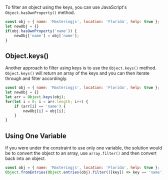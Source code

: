 To filter an object using the keys, you can use JavaScript's `Object.hasOwnProperty()` method.

```javascript
const obj = { name: 'Masteringjs', location: 'Florida', help: true };
let newObj = {}
if(obj.hasOwnProperty('name')) {
    newObj['name'] = obj['name'];
}
```

## Object.keys()

Another approach to filter using keys is to use the `Object.keys()` method.
`Object.keys()` will return an array of the keys and you can then iterate through
and filter accordingly.

```javascript
const obj = { name: 'Masteringjs', location: 'Florida', help: true };
let newObj = {}
let arr = Object.keys(obj);
for(let i = 0; i < arr.length; i++) {
    if (arr[i] == 'name') {
        newObj[i] = obj[i];
    }
}
```

## Using One Variable

If you were under the constraint to use only one variable, the solution would be to
convert the object to an array, use `array.filter()` and then convert back into an object.

```javascript
const obj = { name: 'Masteringjs', location: 'Florida', help: true };
Object.fromEntries(Object.entries(obj).filter(([key]) => key == 'name'));
```
